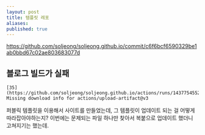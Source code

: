 ```yaml
---
layout: post
title: 템플릿 레포
aliases: 
published: true
---
```

https://github.com/soljeong/soljeong.github.io/commit/c6f6bcf6590329be1ab0bbd67c02ae803683077d

## 블로그 빌드가 실패

```
[35](https://github.com/soljeong/soljeong.github.io/actions/runs/14377545529/job/40313412398#step:1:42)Error: Missing download info for actions/upload-artifact@v3
```

퍼블릭 템플릿을 이용해서 사이트를 만들었는데, 그 템플릿이 업데이트 되는 걸 어떻게 따라잡아야하는지? 이번에는 문제되는 파일 하나만 찾아서 복붙으로 업데이트 했더니 고쳐지기는 했는데.
